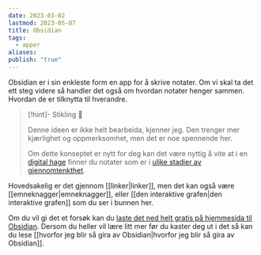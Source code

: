 ```yaml
---
date: 2023-03-02
lastmod: 2023-05-07
title: Obsidian
tags:
  - apper
aliases: 
publish: "true"
---
```



Obsidian er i sin enkleste form en app for å skrive notater. Om vi skal ta det ett steg videre så handler det også om hvordan notater henger sammen. Hvordan de er tilknytta til hverandre.

> [!hint]- Stikling 🌿
>
> Denne ideen er ikke helt bearbeida, kjenner jeg. Den trenger mer kjærlighet og oppmerksomhet, men det er noe spennende her.
> 
> Om dette konseptet er nytt for deg kan det være nyttig å vite at i en [digital hage](digitalt%20hagearbeid.md) finner du notater som er i [ulike stadier av gjennomtenkthet](stadier%20av%20gjennomtenkthet.md).

Hovedsakelig er det gjennom [[linker|linker]], men det kan også være [[emneknagger|emneknagger]], eller [[den interaktive grafen|den interaktive grafen]] som du ser i bunnen her.

Om du vil gi det et forsøk kan du [laste det ned helt gratis på hjemmesida til Obsidian](https://obsidian.md/). Dersom du heller vil lære litt mer før du kaster deg ut i det så kan du lese [[hvorfor jeg blir så gira av Obsidian|hvorfor jeg blir så gira av Obsidian]].
